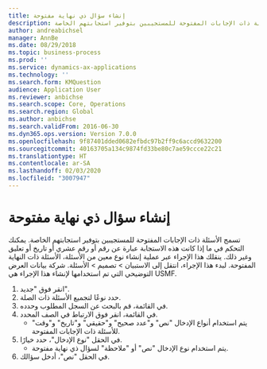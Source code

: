 ```yaml
---
title: إنشاء سؤال ذي نهاية مفتوحة
description: تسمج الأسئلة ذات الإجابات المفتوحة للمستجيبين بتوفير استجابتهم الخاصة.
author: andreabichsel
manager: AnnBe
ms.date: 08/29/2018
ms.topic: business-process
ms.prod: ''
ms.service: dynamics-ax-applications
ms.technology: ''
ms.search.form: KMQuestion
audience: Application User
ms.reviewer: anbichse
ms.search.scope: Core, Operations
ms.search.region: Global
ms.author: anbichse
ms.search.validFrom: 2016-06-30
ms.dyn365.ops.version: Version 7.0.0
ms.openlocfilehash: 9f87401dded0682efbdc97b2ff9c6accd9632200
ms.sourcegitcommit: 40163705a134c9874fd33be80c7ae59ccce22c21
ms.translationtype: HT
ms.contentlocale: ar-SA
ms.lasthandoff: 02/03/2020
ms.locfileid: "3007947"
---
```

# <a name="create-an-open-ended-question"></a>إنشاء سؤال ذي نهاية مفتوحة



تسمج الأسئلة ذات الإجابات المفتوحة للمستجيبين بتوفير استجابتهم الخاصة. يمكنك التحكم في ما إذا كانت هذه الاستجابة عبارة عن رقم أو رقم عشري أو تاريخ أو تعليق وغير ذلك. ينقلك هذا الإجراء عبر عملية إنشاء نوع معين من الأسئلة، الأسئلة ذات النهاية المفتوحة‬. لبدء هذا الإجراء، انتقل إلى الاستبيان > تصميم > الأسئلة‬. شركة بيانات العرض التوضيحي التي تم استخدامها لإنشاء هذا الإجراء هي USMF.

1. انقر فوق "جديد".
2. حدد نوعًا لتجميع الأسئلة ذات الصلة.
3. في القائمة، قم بالبحث عن السجل المطلوب وحدده.
4. في القائمة، انقر فوق الارتباط في الصف المحدد.
    * يتم استخدام أنواع الإدخال "نص" و"عدد صحيح" و"حقيقي" و"تاريخ" و"وقت" للأسئلة ذات الإجابات المفتوحة.  
5. في الحقل "نوع الإدخال"، حدد خيارًا.
    * يتم استخدام نوع الإدخال "نص" أو "ملاحظة" لسؤال ذي نهاية مفتوحة‬.  
6. في الحقل "نص"، أدخل سؤالك.

